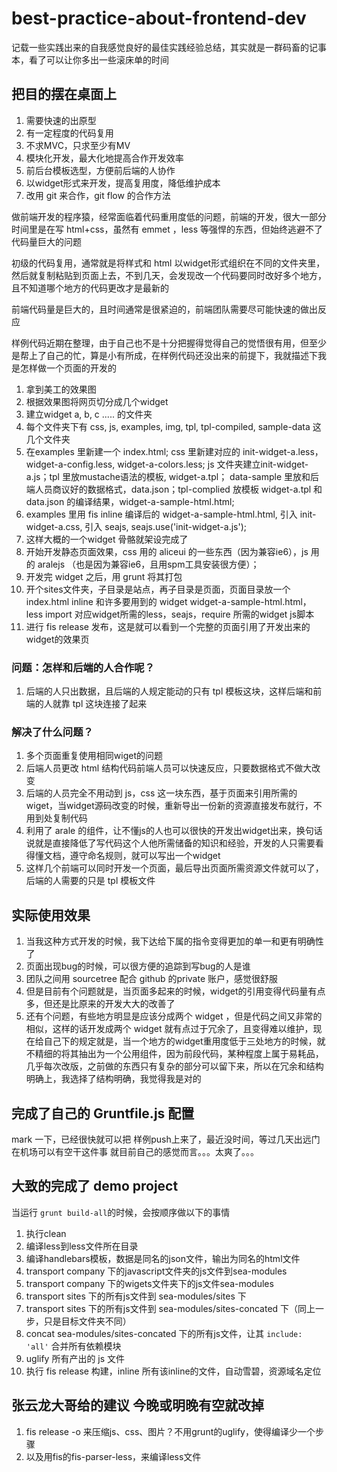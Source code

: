 best-practice-about-frontend-dev
=============

记载一些实践出来的自我感觉良好的最佳实践经验总结，其实就是一群码畜的记事本，看了可以让你多出一些滚床单的时间

## 把目的摆在桌面上
1. 需要快速的出原型
2. 有一定程度的代码复用
3. 不求MVC，只求至少有MV
4. 模块化开发，最大化地提高合作开发效率
5. 前后台模板选型，方便前后端的人协作
6. 以widget形式来开发，提高复用度，降低维护成本
7. 改用 git 来合作，git flow 的合作方法

做前端开发的程序猿，经常面临着代码重用度低的问题，前端的开发，很大一部分时间里是在写 html+css，虽然有 emmet ，less 等强悍的东西，但始终逃避不了代码量巨大的问题

初级的代码复用，通常就是将样式和 html 以widget形式组织在不同的文件夹里，然后就复制粘贴到页面上去，不到几天，会发现改一个代码要同时改好多个地方，且不知道哪个地方的代码更改才是最新的

前端代码量是巨大的，且时间通常是很紧迫的，前端团队需要尽可能快速的做出反应

样例代码近期在整理，由于自己也不是十分把握得觉得自己的觉悟很有用，但至少是帮上了自己的忙，算是小有所成，在样例代码还没出来的前提下，我就描述下我是怎样做一个页面的开发的

1. 拿到美工的效果图
2. 根据效果图将网页切分成几个widget
3. 建立widget a, b, c ..... 的文件夹
4. 每个文件夹下有 css, js, examples, img, tpl, tpl-compiled, sample-data 这几个文件夹
5. 在examples 里新建一个 index.html; css 里新建对应的 init-widget-a.less，widget-a-config.less, widget-a-colors.less; js 文件夹建立init-widget-a.js；tpl 里放mustache语法的模板, widget-a.tpl； data-sample 里放和后端人员商议好的数据格式，data.json；tpl-complied 放模板 widget-a.tpl 和 data.json 的编译结果，widget-a-sample-html.html;
6. examples 里用 fis inline 编译后的 widget-a-sample-html.html, 引入  init-widget-a.css, 引入 seajs, seajs.use('init-widget-a.js');
7. 这样大概的一个widget 骨骼就架设完成了
8. 开始开发静态页面效果，css 用的 aliceui 的一些东西（因为兼容ie6），js 用的 aralejs （也是因为兼容ie6，且用spm工具安装很方便）；
9. 开发完 widget 之后，用 grunt 将其打包
10. 开个sites文件夹，子目录是站点，再子目录是页面，页面目录放一个 index.html inline 和许多要用到的 widget  widget-a-sample-html.html， less import 对应widget所需的less，seajs，require 所需的widget js脚本
11. 进行 fis release 发布，这是就可以看到一个完整的页面引用了开发出来的widget的效果页

### 问题：怎样和后端的人合作呢？
1. 后端的人只出数据，且后端的人规定能动的只有 tpl 模板这块，这样后端和前端的人就靠 tpl 这块连接了起来


### 解决了什么问题？
1. 多个页面重复使用相同wiget的问题
2. 后端人员更改 html 结构代码前端人员可以快速反应，只要数据格式不做大改变
3. 后端的人员完全不用动到 js，css 这一块东西，基于页面来引用所需的wiget，当widget源码改变的时候，重新导出一份新的资源直接发布就行，不用到处复制代码
4. 利用了 arale 的组件，让不懂js的人也可以很快的开发出widget出来，换句话说就是直接降低了写代码这个人他所需储备的知识和经验，开发的人只需要看得懂文档，遵守命名规则，就可以写出一个widget
5. 这样几个前端可以同时开发一个页面，最后导出页面所需资源文件就可以了，后端的人需要的只是 tpl 模板文件

## 实际使用效果
1. 当我这种方式开发的时候，我下达给下属的指令变得更加的单一和更有明确性了
2. 页面出现bug的时候，可以很方便的追踪到写bug的人是谁
3. 团队之间用 sourcetree 配合 github 的private 账户，感觉很舒服
4. 但是目前有个问题就是，当页面多起来的时候，widget的引用变得代码量有点多，但还是比原来的开发大大的改善了
5. 还有个问题，有些地方明显是应该分成两个 widget ，但是代码之间又非常的相似，这样的话开发成两个 widget 就有点过于冗余了，且变得难以维护，现在给自己下的规定就是，当一个地方的widget重用度低于三处地方的时候，就不精细的将其抽出为一个公用组件，因为前段代码，某种程度上属于易耗品，几乎每次改版，之前做的东西只有复杂的部分可以留下来，所以在冗余和结构明确上，我选择了结构明确，我觉得我是对的

## 完成了自己的 Gruntfile.js 配置
 mark 一下，已经很快就可以把 样例push上来了，最近没时间，等过几天出远门在机场可以有空干这件事
就目前自己的感觉而言。。。太爽了。。。
## 大致的完成了 demo project
当运行 `grunt build-all`的时候，会按顺序做以下的事情  
1. 执行clean  
2. 编译less到less文件所在目录  
3. 编译handlebars模板，数据是同名的json文件，输出为同名的html文件  
4. transport company 下的javascript文件夹的js文件到sea-modules  
5. transport company 下的wigets文件夹下的js文件sea-modules  
6. transport sites   下的所有js文件到 sea-modules/sites 下  
7. transport sites   下的所有js文件到 sea-modules/sites-concated 下（同上一步，只是目标文件夹不同）  
8. concat sea-modules/sites-concated 下的所有js文件，让其 `include: 'all'` 合并所有依赖模块  
9. uglify 所有产出的 js 文件  
10. 执行 fis release 构建，inline 所有该inline的文件，自动雪碧，资源域名定位      

## 张云龙大哥给的建议 今晚或明晚有空就改掉
1. fis release -o 来压缩js、css、图片？不用grunt的uglify，使得编译少一个步骤
2. 以及用fis的fis-parser-less，来编译less文件